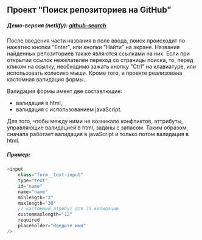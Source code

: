 ## Проект "Поиск репозиториев на GitHub"
##### Демо-версия (netlify): [github-search](https://github-search-demo-site.netlify.app/)
После введения части названия в поле ввода, поиск происходит по
нажатию кнопки "Enter", или кнопки "Найти" на экране.
Названия найденных репозиториев также являются ссылками на них.
Если при открытии ссылок нежелателен переход со страницы поиска,
то, перед кликом на ссылку, необходимо зажать кнопку "Ctrl" на клавиатуре, или использовать колесико мыши. Кроме того, в проекте реализована кастомная валидация формы.

Валидация формы имеет две составлющие:

- валидация в html,
- валидация с использованием javaScript.

Для того, чтобы между ними не возникало конфликтов, аттрибуты,
управляющие валидацией в html, заданы с запасом. Таким образом, сначала работает валидация в
javaScript и только потом валидация в html.

##### Пример:

```javascript
<input
	class="form__text-input"
	type="text"
	id="name"
	name="name"
	minlength="2"
	maxlength="30"
	// кастомный атрибут для JS валидации
	custommaxlength="12"
	required
	placeholder="Введите имя"
/>
```
